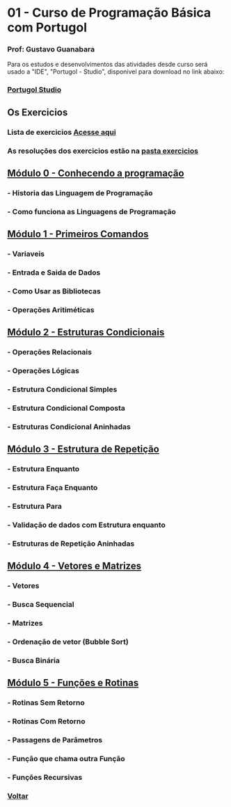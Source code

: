 # 01 - Curso de Programação Básica com Portugol

### Prof: Gustavo Guanabara

Para os estudos e desenvolvimentos das atividades desde curso será usado a "IDE", "Portugol - Studio", disponivel para download no link abaixo:

### [Portugol Studio](https://univali-lite.github.io/Portugol-Studio/)

## Os Exercicios

### Lista de exercicios [Acesse aqui](https://github.com/lex4brao/01.CURSOS.E.ESTUDOS/blob/main/01.PROGRAMACAO.BASICA.-.ESTUDONAUTA/RESOLUCAO%20DOS%20EXERCICIOS/README.md)

### As resoluções dos exercicios estão na [pasta exercicios](https://github.com/lex4brao/01.CURSOS.E.ESTUDOS/tree/main/01.PROGRAMACAO.BASICA.-.ESTUDONAUTA/RESOLUCAO%20DOS%20EXERCICIOS)

## [Módulo 0 - Conhecendo a programação](https://github.com/lex4brao/01.CURSOS.E.ESTUDOS/blob/main/01.PROGRAMACAO.BASICA.-.ESTUDONAUTA/MODULO%200%20-%20CONHECENDO%20A%20PROGRAMACAO/README.md)

### - Historia das Linguagem de Programação

### - Como funciona as Linguagens de Programação

## [Módulo 1 - Primeiros Comandos](https://github.com/lex4brao/01.CURSOS.E.ESTUDOS/blob/main/01.PROGRAMACAO.BASICA.-.ESTUDONAUTA/MODULO%201%20-%20PRIMEIROS%20COMANDOS/README.md)

### - Variaveis

### - Entrada e Saida de Dados

### - Como Usar as Bibliotecas

### - Operações Aritiméticas

## [Módulo 2 - Estruturas Condicionais](https://github.com/lex4brao/01.CURSOS.E.ESTUDOS/blob/main/01.PROGRAMACAO.BASICA.-.ESTUDONAUTA/MODULO%202%20-%20ESTRUTURAS%20CONDICIONAIS/README.md)

### - Operações Relacionais

### - Operações Lógicas

### - Estrutura Condicional Simples

### - Estrutura Condicional Composta

### - Estruturas Condicional Aninhadas

## [Módulo 3 - Estrutura de Repetição](https://github.com/lex4brao/01.CURSOS.E.ESTUDOS/blob/main/01.PROGRAMACAO.BASICA.-.ESTUDONAUTA/MODULO%203%20-%20ESTRUTURAS%20DE%20REPETICAO/README.md)

### - Estrutura Enquanto

### - Estrutura Faça Enquanto

### - Estrutura Para

### - Validação de dados com Estrutura enquanto

### - Estruturas de Repetição Aninhadas

## [Módulo 4 - Vetores e Matrizes](https://github.com/lex4brao/01.CURSOS.E.ESTUDOS/blob/main/01.PROGRAMACAO.BASICA.-.ESTUDONAUTA/MODULO%204%20-%20VETOR%20E%20MATRIZ/README.md)

### - Vetores

### - Busca Sequencial

### - Matrizes

### - Ordenação de vetor (Bubble Sort)

### - Busca Binária

## [Módulo 5 - Funções e Rotinas](https://github.com/lex4brao/01.CURSOS.E.ESTUDOS/blob/main/01.PROGRAMACAO.BASICA.-.ESTUDONAUTA/MODULO%205%20-%20ROTINAS/README.md)

### - Rotinas Sem Retorno

### - Rotinas Com Retorno

### - Passagens de Parâmetros

### - Função que chama outra Função

### - Funções Recursivas

### [Voltar](https://github.com/lex4brao/01.CURSOS.E.ESTUDOS/blob/main/README.md)
